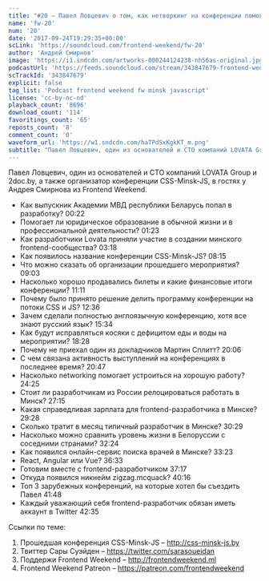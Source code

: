 ```yaml
---
title: "#20 – Павел Ловцевич о том, как нетворкинг на конференции помогает переехать за рубеж"
name: 'fw-20'
num: '20'
date: '2017-09-24T19:29:35+00:00'
scLink: 'https://soundcloud.com/frontend-weekend/fw-20'
author: 'Андрей Смирнов'
image: 'https://i1.sndcdn.com/artworks-000244124238-nh56as-original.jpg'
podcastUrl: 'https://feeds.soundcloud.com/stream/343847679-frontend-weekend-fw-20.m4a'
scTrackId: '343847679'
explicit: false
tag_list: 'Podcast frontend weekend fw minsk javascript'
license: 'cc-by-nc-nd'
playback_count: '8696'
download_count: '114'
favoritings_count: '65'
reposts_count: '8'
comment_count: '0'
waveform_url: 'https://w1.sndcdn.com/haTPdSxKgkKT_m.png'
subtitle: "Павел Ловцевич, один из основателей и CTO компаний LOVATA Group и 2doc.by, а также организатор конференции CSS-Minsk-JS, в гостях у Андрея Смирнова из Frontend Weekend."
---
```

Павел Ловцевич, один из основателей и CTO компаний LOVATA Group и 2doc.by, а также организатор конференции CSS-Minsk-JS, в гостях у Андрея Смирнова из Frontend Weekend.

- Как выпускник Академии МВД республики Беларусь попал в разработку? <timecode sec="22">00:22</timecode>
- Помогает ли юридическое образование в обычной жизни и в профессиональной деятельности? <timecode sec="83">01:23</timecode>
- Как разработчики Lovata приняли участие в создании минского frontend-сообщества? <timecode sec="198">03:18</timecode>
- Как появилось название конференции CSS-Minsk-JS? <timecode sec="495">08:15</timecode>
- Что можно сказать об организации прошедшего мероприятия? <timecode sec="543">09:03</timecode>
- Насколько хорошо продавались билеты и какие финансовые итоги конференции? <timecode sec="671">11:11</timecode>
- Почему было принято решение делить программу конференции на потоки CSS и JS? <timecode sec="756">12:36</timecode>
- Зачем сделали полностью англоязычную конференцию, хотя все знают русский язык? <timecode sec="934">15:34</timecode>
- Как будут исправляться косяки с дефицитом еды и воды на мероприятии? <timecode sec="1108">18:28</timecode>
- Почему не приехал один из докладчиков Мартин Сплитт? <timecode sec="1206">20:06</timecode>
- С чем связана активность выступлений на конференциях в последнее время? <timecode sec="1247">20:47</timecode>
- Насколько networking помогает устроиться на хорошую работу? <timecode sec="1465">24:25</timecode>
- Стоит ли разработчикам из России релоцироваться работать в Минск? <timecode sec="1635">27:15</timecode>
- Какая справедливая зарплата для frontend-разработчика в Минске? <timecode sec="1768">29:28</timecode>
- Сколько тратит в месяц типичный разработчик в Минске? <timecode sec="1829">30:29</timecode>
- Насколько можно сравнить уровень жизни в Белоруссии с соседними странами? <timecode sec="1944">32:24</timecode>
- Как появился онлайн-сервис поиска врачей в Минске? <timecode sec="2003">33:23</timecode>
- React, Angular или Vue? <timecode sec="2193">36:33</timecode>
- Готовим вместе с frontend-разработчиком <timecode sec="2237">37:17</timecode>
- Откуда появился никнейм zigzag.mcquack? <timecode sec="2416">40:16</timecode>
- Топ 3 зарубежных конференций, на которые хотел бы съездить Павел <timecode sec="2508">41:48</timecode>
- Каждый уважающий себя frontend-разработчик обязан иметь аккаунт в Twitter <timecode sec="2555">42:35</timecode>

Ссылки по теме:
1) Прошедшая конференция CSS-Minsk-JS – http://css-minsk-js.by
2) Твиттер Сары Суэйден – https://twitter.com/sarasoueidan
3) Поддержи Frontend Weekend – http://frontendweekend.ml
4) Frontend Weekend Patreon – https://patreon.com/frontendweekend